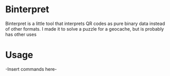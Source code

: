 Binterpret
=========

Binterpret is a little tool that interprets QR codes as pure binary data instead of other formats.
I made it to solve a puzzle for a geocache, but is probably has other uses

Usage
======

-Insert commands here-
